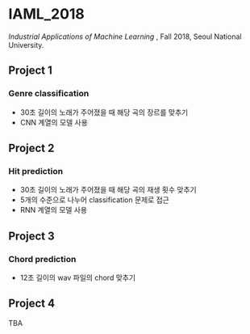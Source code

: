 # IAML_2018
*Industrial Applications of Machine Learning* , Fall 2018, Seoul National University.

## Project 1
### Genre classification

* 30초 길이의 노래가 주어졌을 때 해당 곡의 장르를 맞추기
* CNN 계열의 모델 사용

## Project 2
### Hit prediction

* 30초 길이의 노래가 주어졌을 때 해당 곡의 재생 횟수 맞추기
* 5개의 수준으로 나누어 classification 문제로 접근
* RNN 계열의 모델 사용

## Project 3
### Chord prediction

* 12초 길이의 wav 파일의 chord 맞추기

## Project 4

TBA

